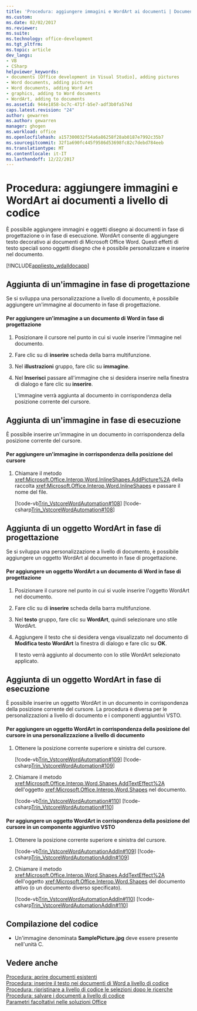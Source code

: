 ```yaml
---
title: 'Procedura: aggiungere immagini e WordArt ai documenti | Documenti Microsoft'
ms.custom: 
ms.date: 02/02/2017
ms.reviewer: 
ms.suite: 
ms.technology: office-development
ms.tgt_pltfrm: 
ms.topic: article
dev_langs:
- VB
- CSharp
helpviewer_keywords:
- documents [Office development in Visual Studio], adding pictures
- Word documents, adding pictures
- Word documents, adding Word Art
- graphics, adding to Word documents
- WordArt, adding to documents
ms.assetid: 944e1858-bc7c-471f-b5e7-adf3b0fa574d
caps.latest.revision: "24"
author: gewarren
ms.author: gewarren
manager: ghogen
ms.workload: office
ms.openlocfilehash: a157300032f54a6a86258f28ab0187e7992c35b7
ms.sourcegitcommit: 32f1a690fc445f9586d53698fc82c7debd784eeb
ms.translationtype: MT
ms.contentlocale: it-IT
ms.lasthandoff: 12/22/2017
---
```

# <a name="how-to-programmatically-add-pictures-and-word-art-to-documents"></a>Procedura: aggiungere immagini e WordArt ai documenti a livello di codice
  È possibile aggiungere immagini e oggetti disegno ai documenti in fase di progettazione o in fase di esecuzione. WordArt consente di aggiungere testo decorativo ai documenti di Microsoft Office Word. Questi effetti di testo speciali sono oggetti disegno che è possibile personalizzare e inserire nel documento.  
  
 [!INCLUDE[appliesto_wdalldocapp](../vsto/includes/appliesto-wdalldocapp-md.md)]  
  
## <a name="adding-a-picture-at-design-time"></a>Aggiunta di un'immagine in fase di progettazione  
 Se si sviluppa una personalizzazione a livello di documento, è possibile aggiungere un'immagine al documento in fase di progettazione.  
  
#### <a name="to-add-a-picture-to-a-word-document-at-design-time"></a>Per aggiungere un'immagine a un documento di Word in fase di progettazione  
  
1.  Posizionare il cursore nel punto in cui si vuole inserire l'immagine nel documento.  
  
2.  Fare clic su di **inserire** scheda della barra multifunzione.  
  
3.  Nel **illustrazioni** gruppo, fare clic su **immagine**.  
  
4.  Nel **Inserisci** passare all'immagine che si desidera inserire nella finestra di dialogo e fare clic su **inserire**.  
  
     L'immagine verrà aggiunta al documento in corrispondenza della posizione corrente del cursore.  
  
## <a name="adding-a-picture-at-run-time"></a>Aggiunta di un'immagine in fase di esecuzione  
 È possibile inserire un'immagine in un documento in corrispondenza della posizione corrente del cursore.  
  
#### <a name="to-add-a-picture-at-the-cursor-location"></a>Per aggiungere un'immagine in corrispondenza della posizione del cursore  
  
1.  Chiamare il metodo <xref:Microsoft.Office.Interop.Word.InlineShapes.AddPicture%2A> della raccolta <xref:Microsoft.Office.Interop.Word.InlineShapes> e passare il nome del file.  
  
     [!code-vb[Trin_VstcoreWordAutomation#108](../vsto/codesnippet/VisualBasic/Trin_VstcoreWordAutomationVB/ThisDocument.vb#108)]
     [!code-csharp[Trin_VstcoreWordAutomation#108](../vsto/codesnippet/CSharp/Trin_VstcoreWordAutomationCS/ThisDocument.cs#108)]  
  
## <a name="adding-wordart-at-design-time"></a>Aggiunta di un oggetto WordArt in fase di progettazione  
 Se si sviluppa una personalizzazione a livello di documento, è possibile aggiungere un oggetto WordArt al documento in fase di progettazione.  
  
#### <a name="to-add-wordart-to-a-word-document-at-design-time"></a>Per aggiungere un oggetto WordArt a un documento di Word in fase di progettazione  
  
1.  Posizionare il cursore nel punto in cui si vuole inserire l'oggetto WordArt nel documento.  
  
2.  Fare clic su di **inserire** scheda della barra multifunzione.  
  
3.  Nel **testo** gruppo, fare clic su **WordArt**, quindi selezionare uno stile WordArt.  
  
4.  Aggiungere il testo che si desidera venga visualizzato nel documento di **Modifica testo WordArt** la finestra di dialogo e fare clic su **OK**.  
  
     Il testo verrà aggiunto al documento con lo stile WordArt selezionato applicato.  
  
## <a name="adding-wordart-at-run-time"></a>Aggiunta di un oggetto WordArt in fase di esecuzione  
 È possibile inserire un oggetto WordArt in un documento in corrispondenza della posizione corrente del cursore. La procedura è diversa per le personalizzazioni a livello di documento e i componenti aggiuntivi VSTO.  
  
#### <a name="to-add-wordart-at-the-cursor-location-in-a-document-level-customization"></a>Per aggiungere un oggetto WordArt in corrispondenza della posizione del cursore in una personalizzazione a livello di documento  
  
1.  Ottenere la posizione corrente superiore e sinistra del cursore.  
  
     [!code-vb[Trin_VstcoreWordAutomation#109](../vsto/codesnippet/VisualBasic/Trin_VstcoreWordAutomationVB/ThisDocument.vb#109)]
     [!code-csharp[Trin_VstcoreWordAutomation#109](../vsto/codesnippet/CSharp/Trin_VstcoreWordAutomationCS/ThisDocument.cs#109)]  
  
2.  Chiamare il metodo <xref:Microsoft.Office.Interop.Word.Shapes.AddTextEffect%2A> dell'oggetto <xref:Microsoft.Office.Interop.Word.Shapes> nel documento.  
  
     [!code-vb[Trin_VstcoreWordAutomation#110](../vsto/codesnippet/VisualBasic/Trin_VstcoreWordAutomationVB/ThisDocument.vb#110)]
     [!code-csharp[Trin_VstcoreWordAutomation#110](../vsto/codesnippet/CSharp/Trin_VstcoreWordAutomationCS/ThisDocument.cs#110)]  
  
#### <a name="to-add-wordart-at-the-cursor-location-in-a-vsto-add-in"></a>Per aggiungere un oggetto WordArt in corrispondenza della posizione del cursore in un componente aggiuntivo VSTO  
  
1.  Ottenere la posizione corrente superiore e sinistra del cursore.  
  
     [!code-vb[Trin_VstcoreWordAutomationAddIn#109](../vsto/codesnippet/VisualBasic/Trin_VstcoreWordAutomationAddIn/ThisAddIn.vb#109)]
     [!code-csharp[Trin_VstcoreWordAutomationAddIn#109](../vsto/codesnippet/CSharp/Trin_VstcoreWordAutomationAddIn/ThisAddIn.cs#109)]  
  
2.  Chiamare il metodo <xref:Microsoft.Office.Interop.Word.Shapes.AddTextEffect%2A> dell'oggetto <xref:Microsoft.Office.Interop.Word.Shapes> del documento attivo (o un documento diverso specificato).  
  
     [!code-vb[Trin_VstcoreWordAutomationAddIn#110](../vsto/codesnippet/VisualBasic/Trin_VstcoreWordAutomationAddIn/ThisAddIn.vb#110)]
     [!code-csharp[Trin_VstcoreWordAutomationAddIn#110](../vsto/codesnippet/CSharp/Trin_VstcoreWordAutomationAddIn/ThisAddIn.cs#110)]  
  
## <a name="compiling-the-code"></a>Compilazione del codice  
  
-   Un'immagine denominata **SamplePicture.jpg** deve essere presente nell'unità C.  
  
## <a name="see-also"></a>Vedere anche  
 [Procedura: aprire documenti esistenti](../vsto/how-to-programmatically-open-existing-documents.md)   
 [Procedura: inserire il testo nei documenti di Word a livello di codice](../vsto/how-to-programmatically-insert-text-into-word-documents.md)   
 [Procedura: ripristinare a livello di codice le selezioni dopo le ricerche](../vsto/how-to-programmatically-restore-selections-after-searches.md)   
 [Procedura: salvare i documenti a livello di codice](../vsto/how-to-programmatically-save-documents.md)   
 [Parametri facoltativi nelle soluzioni Office](../vsto/optional-parameters-in-office-solutions.md)  
  
  